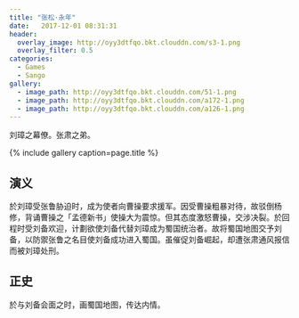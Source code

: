 ```yaml
---
title: "张松·永年"
date:   2017-12-01 08:31:31
header:
  overlay_image: http://oyy3dtfqo.bkt.clouddn.com/s3-1.png
  overlay_filter: 0.5
categories:
  - Games
  - Sango
gallery:
  - image_path: http://oyy3dtfqo.bkt.clouddn.com/51-1.png
  - image_path: http://oyy3dtfqo.bkt.clouddn.com/a172-1.png
  - image_path: http://oyy3dtfqo.bkt.clouddn.com/a126-1.png
---
```


刘璋之幕僚。张肃之弟。

{% include gallery caption=page.title %}

## 演义

於刘璋受张鲁胁迫时，成为使者向曹操要求援军。因受曹操粗暴对待，故驳倒杨修，背诵曹操之「孟德新书」使操大为震惊。但其态度激怒曹操，交涉决裂。於回程时受刘备欢迎，计劃欲使刘备代替刘璋成为蜀国统治者。故将蜀国地图交予刘备，以防禦张鲁之名目使刘备成功进入蜀国。虽催促刘备崛起，却遭张肃通风报信而被刘璋处刑。

## 正史

於与刘备会面之时，画蜀国地图，传达内情。